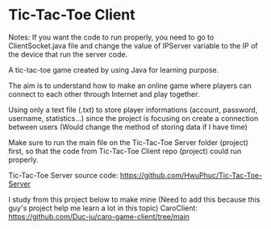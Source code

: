 # Tic-Tac-Toe Client
Notes: If you want the code to run properly, you need to go to ClientSocket.java file and change the value of IPServer variable to the IP of the device that run the server code.

A tic-tac-toe game created by using Java for learning purpose.

The aim is to understand how to make an online game where players can connect to each other through Internet and play together.

Using only a text file (.txt) to store player informations (account, password, username, statistics...) since the project is focusing on create a connection between users (Would change the method of storing data if I have time)

Make sure to run the main file on the Tic-Tac-Toe Server folder (project) first, so that the code from Tic-Tac-Toe Client repo (project) could run properly.

Tic-Tac-Toe Server source code: https://github.com/HwuPhuc/Tic-Tac-Toe-Server

I study from this project below to make mine (Need to add this because this guy's project help me learn a lot in this topic)
CaroClient: https://github.com/Duc-ju/caro-game-client/tree/main
